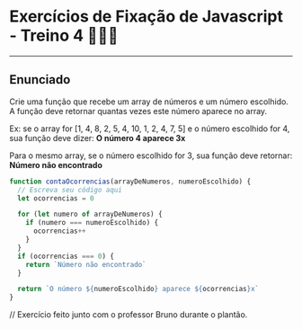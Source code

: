 # Exercícios de Fixação de Javascript - Treino 4 🏋🏽‍♀️

---

## Enunciado

Crie uma função que recebe um array de números e um número escolhido. A função deve retornar quantas vezes este número aparece no array.

Ex: se o array for [1, 4, 8, 2, 5, 4, 10, 1, 2, 4, 7, 5] e o número escolhido for 4, sua função deve dizer: **O número 4 aparece 3x**

Para o mesmo array, se o número escolhido for 3, sua função deve retornar: **Número não encontrado**

```javascript
function contaOcorrencias(arrayDeNumeros, numeroEscolhido) {
  // Escreva seu código aqui
  let ocorrencias = 0

  for (let numero of arrayDeNumeros) {
    if (numero === numeroEscolhido) {
      ocorrencias++
    }
  }
  if (ocorrencias === 0) {
    return `Número não encontrado`
  }

  return `O número ${numeroEscolhido} aparece ${ocorrencias}x`
}
```

// Exercício feito junto com o professor Bruno durante o plantão.
